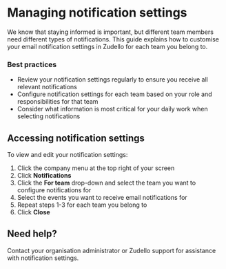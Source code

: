 # Managing notification settings

We know that staying informed is important, but different team members need different types of notifications. This guide explains how to customise your email notification settings in Zudello for each team you belong to.

### Best practices

- Review your notification settings regularly to ensure you receive all relevant notifications
- Configure notification settings for each team based on your role and responsibilities for that team
- Consider what information is most critical for your daily work when selecting notifications

## Accessing notification settings

To view and edit your notification settings:

1. Click the company menu at the top right of your screen
2. Click **Notifications**
3. Click the **For team** drop-down and select the team you want to configure notifications for
6. Select the events you want to receive email notifications for
7. Repeat steps 1-3 for each team you belong to
8. Click **Close** 

## Need help?

Contact your organisation administrator or Zudello support for assistance with notification settings.